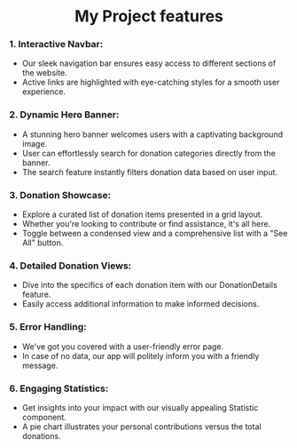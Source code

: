 <h1 align='center'>My Project features</h1>

### 1. Interactive Navbar:

- Our sleek navigation bar ensures easy access to different sections of the website.
- Active links are highlighted with eye-catching styles for a smooth user experience.

### 2. Dynamic Hero Banner:

- A stunning hero banner welcomes users with a captivating background image.
- User can effortlessly search for donation categories directly from the banner.
- The search feature instantly filters donation data based on user input.

### 3. Donation Showcase:

- Explore a curated list of donation items presented in a grid layout.
- Whether you're looking to contribute or find assistance, it's all here.
- Toggle between a condensed view and a comprehensive list with a "See All" button.

### 4. Detailed Donation Views:

- Dive into the specifics of each donation item with our DonationDetails feature.
- Easily access additional information to make informed decisions.

### 5. Error Handling:

- We've got you covered with a user-friendly error page.
- In case of no data, our app will politely inform you with a friendly message.

### 6. Engaging Statistics:

- Get insights into your impact with our visually appealing Statistic component.
- A pie chart illustrates your personal contributions versus the total donations.
